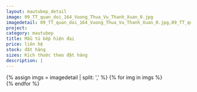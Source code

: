 ```yaml
---
layout: mautubep_detail
image: 09_TT_quan_doi_164_Vuong_Thua_Vu_Thanh_Xuan_0.jpg
imagedetail: 09_TT_quan_doi_164_Vuong_Thua_Vu_Thanh_Xuan_0.jpg,09_TT_quan_doi_164_Vuong_Thua_Vu_Thanh_Xuan_1.jpg,09_TT_quan_doi_164_Vuong_Thua_Vu_Thanh_Xuan_2.jpg,09_TT_quan_doi_164_Vuong_Thua_Vu_Thanh_Xuan_3.jpg
project:
category: mautubep
title: Mẫu tủ bếp hiện đại
price: liên hệ
stock: đặt hàng
sizes: Kích thước theo đặt hàng
description: |
---
```

<section class="no-padding" id="two">
	<div class="container-fluid">
	<div class="row-no-gutters">
	{% assign imgs = imagedetail | split: ',' %}
	{% for img in imgs %}
	   <div class="col-lg-6 col-sm-6 col-md-6"> 
			<a href="#" class="portfolio-box">
			<img src="{{site.baseurl}}/assets/images/tubep/{{img}}" class="image main" alt="">
			</a>
		</div>
	{% endfor %}			
	</div>
	</div>
</section>